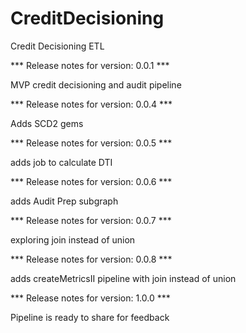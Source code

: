 # CreditDecisioning
Credit Decisioning ETL


*** Release notes for version: 0.0.1 ***

MVP credit decisioning and audit pipeline

*** Release notes for version: 0.0.4 ***

Adds SCD2 gems

*** Release notes for version: 0.0.5 ***

adds job to calculate DTI

*** Release notes for version: 0.0.6 ***

adds Audit Prep subgraph 

*** Release notes for version: 0.0.7 ***

exploring join instead of union

*** Release notes for version: 0.0.8 ***

adds createMetricsII pipeline with join instead of union

*** Release notes for version: 1.0.0 ***

Pipeline is ready to share for feedback